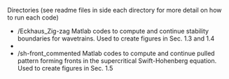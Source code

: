 Directories (see readme files in side each directory for more detail on how to run each code)

 - /Eckhaus_Zig-zag Matlab codes to compute and continue stability boundaries for wavetrains. Used to create figures in Sec. 1.3 and 1.4 
-
 - /sh-front_commented  Matlab codes to compute and continue pulled pattern forming fronts in the supercritical Swift-Hohenberg equation. Used to create figures in Sec. 1.5
